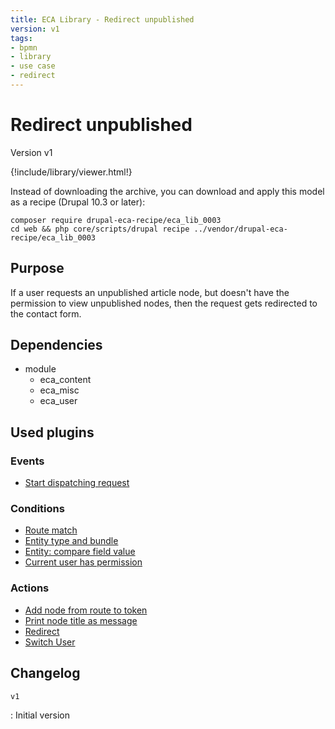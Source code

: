 ```yaml
---
title: ECA Library - Redirect unpublished
version: v1
tags:
- bpmn
- library
- use case
- redirect
---
```

# Redirect unpublished

Version v1

<script>url='bpmn_io-eca_lib_0003.xml';archive='bpmn_io-eca_lib_0003.tar.gz'</script>
{!include/library/viewer.html!}

Instead of downloading the archive, you can download and apply this model as a recipe (Drupal 10.3 or later):

```shell
composer require drupal-eca-recipe/eca_lib_0003
cd web && php core/scripts/drupal recipe ../vendor/drupal-eca-recipe/eca_lib_0003
```

## Purpose

If a user requests an unpublished article node, but doesn&#039;t have the permission to view unpublished nodes, then the request gets redirected to the contact form.

## Dependencies

- module
    - eca_content
    - eca_misc
    - eca_user

## Used plugins

### Events

- [Start dispatching request](/plugins/eca/misc/events/kernel_request.md)

### Conditions

- [Route match](/plugins/eca/misc/conditions/eca_route_match.md)
- [Entity type and bundle](/plugins/eca/content/conditions/eca_entity_type_bundle.md)
- [Entity: compare field value](/plugins/eca/content/conditions/eca_entity_field_value.md)
- [Current user has permission](/plugins/eca/user/conditions/eca_current_user_permission.md)

### Actions

- [Add node from route to token](/plugins/eca/misc/actions/eca_token_load_route_param.md)
- [Print node title as message](/plugins/core/actions/action_message_action.md)
- [Redirect](/plugins/core/actions/action_goto_action.md)
- [Switch User](/plugins/eca/user/actions/eca_switch_account.md)

## Changelog

`v1`

:   Initial version
